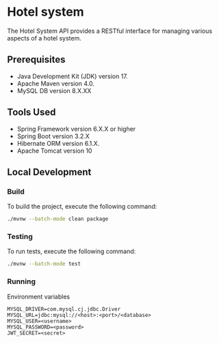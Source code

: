 # Hotel system
The Hotel System API provides a RESTful interface for managing various aspects of a hotel system.

## Prerequisites
- Java Development Kit (JDK) version 17. 
- Apache Maven version 4.0. 
- MySQL DB version 8.X.XX

## Tools Used
- Spring Framework version 6.X.X or higher 
- Spring Boot version 3.2.X 
- Hibernate ORM version 6.1.X. 
- Apache Tomcat version 10


## Local Development

### Build

To build the project, execute the following command:

```bash
./mvnw --batch-mode clean package 
```

### Testing

To run tests, execute the following command:

```bash
./mvnw --batch-mode test
```


### Running

Environment variables

    MYSQL_DRIVER=com.mysql.cj.jdbc.Driver
    MYSQL_URL=jdbc:mysql://<host>:<port>/<database>
    MYSQL_USER=<username>
    MYSQL_PASSWORD=<password>
    JWT_SECRET=<secret>
